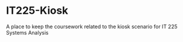 # IT225-Kiosk
A place to keep the coursework related to the kiosk scenario for IT 225 Systems Analysis
